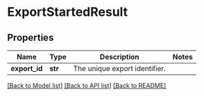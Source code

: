 # ExportStartedResult

## Properties
Name | Type | Description | Notes
------------ | ------------- | ------------- | -------------
**export_id** | **str** | The unique export identifier. | 

[[Back to Model list]](../README.md#documentation-for-models) [[Back to API list]](../README.md#documentation-for-api-endpoints) [[Back to README]](../README.md)


